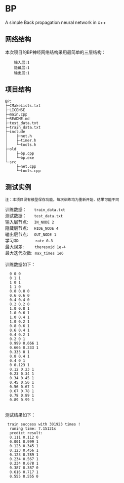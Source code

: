 # BP
A simple Back propagation neural network in c++  
## 网络结构
本次项目的BP神经网络结构采用最简单的三层结构：  
        
        输入层:1 
        隐藏层:1
        输出层:1    
## 项目结构
```
BP:     
├─CMakeLists.txt  
├─LICENSE  
├─main.cpp  
├─README.md  
├─test_data.txt  
├─train_data.txt  
├─include  
│    ├─net.h  
│    ├─timer.h  
│    └─tools.h  
├─old  
│    ├─bp.cpp  
│    └─bp.exe  
└─src  
     ├─net.cpp  
     └─tools.cpp  
```  
## 测试实例
`注：本项目没有模型保存功能，每次训练均为重新开始，结果可能不同`    

训练数据：     &nbsp;&nbsp;&nbsp;&nbsp;&nbsp;`train_data.txt`  
测试数据：     &nbsp;&nbsp;&nbsp;&nbsp;&nbsp;`test_data.txt`  
输入层节点:    &nbsp;&nbsp;&nbsp;&nbsp;`IN_NODE 2`      
隐藏层节点:    &nbsp;&nbsp;&nbsp;&nbsp;`HIDE_NODE 4`  
输出层节点:    &nbsp;&nbsp;&nbsp;&nbsp;`OUT_NODE 1`   
学习率:        &nbsp;&nbsp;&nbsp;&nbsp;&nbsp;&nbsp;&nbsp;&nbsp;&nbsp;&nbsp;&nbsp;&nbsp;`rate 0.8`  
最大误差:      &nbsp;&nbsp;&nbsp;&nbsp;&nbsp;&nbsp;&nbsp;&nbsp;`theresoid 1e-4`  
最大迭代次数:  &nbsp;`max_times 1e6`  
<br>
训练数据如下：  
      
      0 0 0
      0 1 1
      1 0 1
      1 1 0
      0.8 0.8 0
      0.6 0.6 0
      0.4 0.4 0
      0.2 0.2 0
      1.0 0.8 1
      1.0 0.6 1
      1.0 0.4 1
      1.0 0.2 1
      0.8 0.6 1
      0.6 0.4 1
      0.4 0.2 1
      0.2 0 1
      0.999 0.666 1
      0.666 0.333 1
      0.333 0 1
      0.8 0.4 1
      0.4 0 1
      0 0.123 1
      0.12 0.23 1
      0.23 0.34 1
      0.34 0.45 1
      0.45 0.56 1
      0.56 0.67 1
      0.67 0.78 1
      0.78 0.89 1
      0.89 0.99 1

<br>
测试结果如下： 

     train success with 301923 times !
      runing time: 7.15121s
      predict result:
      0.111 0.112 0
      0.001 0.999 1
      0.123 0.345 1
      0.123 0.456 1
      0.123 0.789 1
      0.234 0.567 1
      0.234 0.678 1
      0.387 0.387 0
      0.616 0.717 1
      0.555 0.555 0


